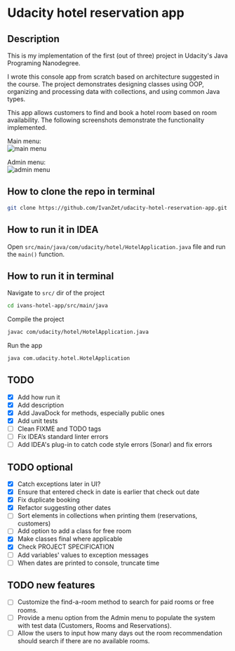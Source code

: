 # Udacity hotel reservation app

## Description
This is my implementation of the first (out of three) project in Udacity's Java Programing Nanodegree.

I wrote this console app from scratch based on architecture suggested in the course. The project demonstrates designing
classes using OOP, organizing and processing data with collections, and using common Java types.

This app allows customers to find and book a hotel room based on room availability. The following screenshots
demonstrate the functionality implemented.

Main menu:\
![main menu](main.png)

Admin menu:\
![admin menu](admin.png)

## How to clone the repo in terminal
```bash
git clone https://github.com/IvanZet/udacity-hotel-reservation-app.git ivans-hotel-app
```

## How to run it in IDEA
Open `src/main/java/com/udacity/hotel/HotelApplication.java` file and run the `main()` function.

## How to run it in terminal
Navigate to `src/` dir of the project
```bash
cd ivans-hotel-app/src/main/java
```
Compile the project
```bash
javac com/udacity/hotel/HotelApplication.java
```
Run the app
```bash
java com.udacity.hotel.HotelApplication
```

## TODO
- [x] Add how run it
- [x] Add description
- [x] Add JavaDock for methods, especially public ones
- [x] Add unit tests
- [ ] Clean FIXME and TODO tags
- [ ] Fix IDEA’s standard linter errors
- [ ] Add IDEA's plug-in to catch code style errors (Sonar) and fix errors

## TODO optional
- [x] Catch exceptions later in UI?
- [x] Ensure that entered check in date is earlier that check out date
- [x] Fix duplicate booking
- [x] Refactor suggesting other dates
- [ ] Sort elements in collections when printing them (reservations, customers)
- [ ] Add option to add a class for free room
- [x] Make classes final where applicable
- [x] Check PROJECT SPECIFICATION
- [ ] Add variables' values to exception messages
- [ ] When dates are printed to console, truncate time

## TODO new features
- [ ] Customize the find-a-room method to search for paid rooms or free rooms.
- [ ] Provide a menu option from the Admin menu to populate the system with test data (Customers, Rooms and Reservations).
- [ ] Allow the users to input how many days out the room recommendation should search if there are no available rooms.
